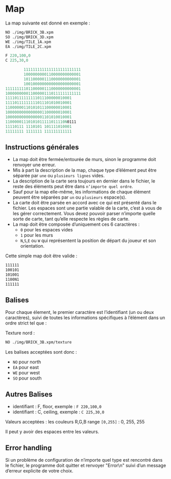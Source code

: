 # Map #

La map suivante est donné en exemple :

```clojure
NO ./img/BRICK_3B.xpm
SO ./img/BRICK_3D.xpm
WE ./img/TILE_1A.xpm
EA ./img/TILE_2C.xpm

F 220,100,0
C 225,30,0

        1111111111111111111111111
        1000000000110000000000001
        1011000001110000000000001
        1001000000000000000000001
111111111011000001110000000000001
100000000011000001110111111111111
11110111111111011100000010001
11110111111111011101010010001
11000000110101011100000010001
10000000000000001100000010001
10000000000000001101010010001
11000001110101011111011110N0111
11110111 1110101 101111010001
11111111 1111111 111111111111
```

## Instructions générales ##

* La map doit être fermée/entourée de murs, sinon le programme doit renvoyer
une erreur.
* Mis à part la description de la map, chaque type d’élément peut être séparée
par `une` ou `plusieurs lignes` vides.
* La description de la carte sera toujours en dernier dans le fichier, le reste des
éléments peut être dans `n’importe quel ordre`.
* Sauf pour la map elle-même, les informations de chaque élément peuvent être
séparées par `un` ou `plusieurs` espace(s).
* La carte doit être parsée en accord avec ce qui est présenté dans le fichier. Les
espaces sont une partie valable de la carte, c’est à vous de les gérer correctement. Vous devez pouvoir parser n’importe quelle sorte de carte, tant qu’elle
respecte les règles de carte.
* La map doit être composée d’uniquement ces 6 caractères :
  * `0` pour les espaces vides
  * `1` pour les murs
  * `N`,`S`,`E` ou `W` qui représentent la position de départ
du joueur et son orientation.

Cette simple map doit être valide :

```txt
111111
100101
101001
1100N1
111111
```

## Balises ##

Pour chaque élement, le premier caractère est l’identifiant (un ou deux caractères), suivi de toutes les informations spécifiques à l’élément dans un ordre
strict tel que :

Texture nord :

```txt
NO ./img/BRICK_3B.xpm/texture
```

Les balises acceptées sont donc :

* `NO` pour north
* `EA` pour east
* `WE` pour west
* `SO` pour south

## Autres Balises ##

* identifiant : F, floor, exemple : `F 220,100,0`
* identifiant : C, ceiling, exemple : `C 225,30,0`

Valeurs acceptées : les couleurs R,G,B range `[0,255]` : 0, 255, 255

Il peut y avoir des espaces entre les valeurs.

## Error handling ##

Si un problème de configuration de n’importe quel type est rencontré dans
le fichier, le programme doit quitter et renvoyer "Error\n" suivi d’un message
d’erreur explicite de votre choix.
